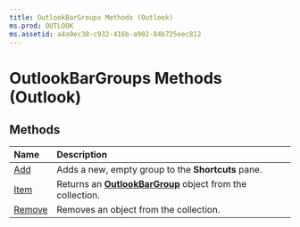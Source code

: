 ```yaml
---
title: OutlookBarGroups Methods (Outlook)
ms.prod: OUTLOOK
ms.assetid: a4a9ec38-c932-416b-a902-84b725eec812
---
```



# OutlookBarGroups Methods (Outlook)

## Methods



|**Name**|**Description**|
|:-----|:-----|
|[Add](outlookbargroups-add-method-outlook.md)|Adds a new, empty group to the  **Shortcuts** pane.|
|[Item](outlookbargroups-item-method-outlook.md)|Returns an  **[OutlookBarGroup](outlookbargroup-object-outlook.md)** object from the collection.|
|[Remove](outlookbargroups-remove-method-outlook.md)|Removes an object from the collection.|


